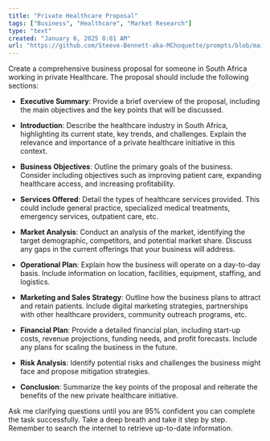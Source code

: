 ```yaml
---
title: "Private Healthcare Proposal"
tags: ["Business", "Healthcare", "Market Research"]
type: "text"
created: "January 6, 2025 8:01 AM"
url: "https://github.com/Steeve-Bennett-aka-MChoquette/prompts/blob/main/private_healthcare_proposal.md"
---
```


Create a comprehensive business proposal for someone in South Africa working in private Healthcare. The proposal should include the following sections:

- **Executive Summary**: Provide a brief overview of the proposal, including the main objectives and the key points that will be discussed.

- **Introduction**: Describe the healthcare industry in South Africa, highlighting its current state, key trends, and challenges. Explain the relevance and importance of a private healthcare initiative in this context.

- **Business Objectives**: Outline the primary goals of the business. Consider including objectives such as improving patient care, expanding healthcare access, and increasing profitability.

- **Services Offered**: Detail the types of healthcare services provided. This could include general practice, specialized medical treatments, emergency services, outpatient care, etc.

- **Market Analysis**: Conduct an analysis of the market, identifying the target demographic, competitors, and potential market share. Discuss any gaps in the current offerings that your business will address.

- **Operational Plan**: Explain how the business will operate on a day-to-day basis. Include information on location, facilities, equipment, staffing, and logistics.

- **Marketing and Sales Strategy**: Outline how the business plans to attract and retain patients. Include digital marketing strategies, partnerships with other healthcare providers, community outreach programs, etc.

- **Financial Plan**: Provide a detailed financial plan, including start-up costs, revenue projections, funding needs, and profit forecasts. Include any plans for scaling the business in the future.

- **Risk Analysis**: Identify potential risks and challenges the business might face and propose mitigation strategies.

- **Conclusion**: Summarize the key points of the proposal and reiterate the benefits of the new private healthcare initiative.

Ask me clarifying questions until you are 95% confident you can complete the task successfully. Take a deep breath and take it step by step. Remember to search the internet to retrieve up-to-date information.